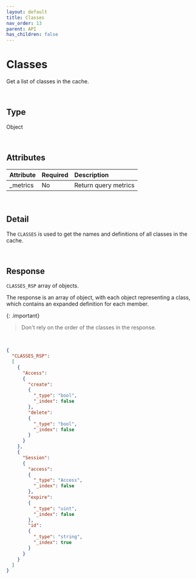 ```yaml
---
layout: default
title: Classes
nav_order: 13
parent: API
has_children: false
---
```


# Classes
Get a list of classes in the cache.

<br/>

## Type
Object

<br/>


## Attributes

| Attribute | Required  | Description      |
|:-----     |:---       |:-------          |
| _metrics  | No        | Return query metrics |


<br/>


## Detail
The `CLASSES` is used to get the names and definitions of all classes in the cache.

<br/>


## Response
`CLASSES_RSP` array of objects.

The response is an array of object, with each object representing a class, which contains an expanded definition for each member.

{: .important}
> Don't rely on the order of the classes in the response.

<br/>

```json
{
  "CLASSES_RSP":
  [
    {
      "Access":
      {
        "create":
        {
          "_type": "bool",
          "_index": false
        },
        "delete":
        {
          "_type": "bool",
          "_index": false
        }
      }
    },
    {
      "Session":
      {
        "access":
        {
          "_type": "Access",
          "_index": false
        },
        "expire":
        {
          "_type": "uint",
          "_index": false
        },
        "id":
        {
          "_type": "string",
          "_index": true
        }
      }
    }
  ]
}
```